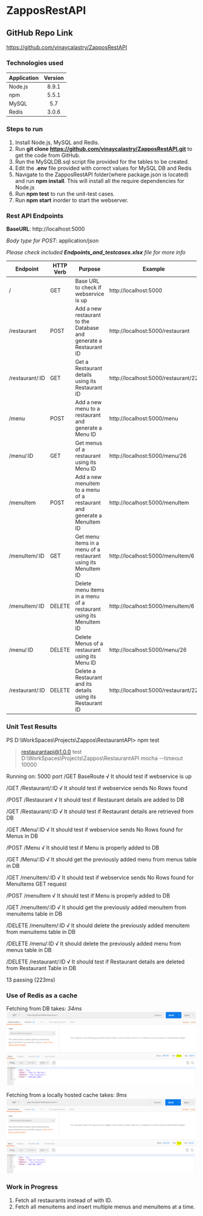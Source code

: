 # ZapposRestAPI

## GitHub Repo Link
https://github.com/vinaycalastry/ZapposRestAPI

### Technologies used
| Application   | Version       |       
| ------------- |:-------------:|
| Node.js       | 8.9.1         |
| npm           | 5.5.1         |
| MySQL         | 5.7           |
| Redis         | 3.0.6        |


### Steps to run

1. Install Node.js, MySQL and Redis.
2. Run **git clone https://github.com/vinaycalastry/ZapposRestAPI.git** to get the code from GitHub.
3. Run the MySQLDB.sql script file provided for the tables to be created.
4. Edit the **.env** file provided with correct values for MySQL DB and Redis
5. Navigate to the ZapposRestAPI folder(where package.json is located) and run **npm install**. This will install all the require dependencies for Node.js
6. Run **npm test** to run the unit-test cases.
7. Run **npm start** inorder to start the webserver.


### Rest API Endpoints

**BaseURL**: http://localhost:5000

*Body type for POST*: application/json

_Please check included **Endpoints_and_testcases.xlsx** file for more info_

| Endpoint        | HTTP Verb | Purpose                                                                 | Example                             | JSON Request                                                                                           | JSON Response                                                                                                           |
|-----------------|-----------|-------------------------------------------------------------------------|-------------------------------------|--------------------------------------------------------------------------------------------------------|-------------------------------------------------------------------------------------------------------------------------|
| /               | GET       | Base URL to check if webservice is up                                   | http://localhost:5000               |                                                                                                        | {"Message":"Welcome to the Restaurant API V1.0."}                                                                       |
| /restaurant     | POST      | Add a new restaurant to the Database and generate a Restaurant ID       | http://localhost:5000/restaurant    | {"RNAME":"Jack in the Box","ADDRESS":"San Fransisco","PHONE":"500-004-3003"}                           | {"Message":"Restaurant with RID: 22 added to Table DB.","RID":22}                                                       |
| /restaurant/:ID | GET       | Get a Restaurant details using its Restaurant ID                        | http://localhost:5000/restaurant/22 |                                                                                                        | {"RID":"22","RNAME":"Jack in the Box","ADDRESS":"San Fransisco","PHONE":"500-004-3003"}                                 |
| /menu           | POST      | Add a new menu to a restaurant and generate a Menu ID                   | http://localhost:5000/menu          | {"MNAME":"Dinner","MDETAILS":"All dishes relating to dinner before 9:00PM are stored here","RID":"22"} | {"Message":"Menus with ID: 26 of Restaurant with RID: 22 added to Menus Table in DB.","MID":26,"RID":"22"}              |
| /menu/:ID       | GET       | Get menus of a restaurant using its Menu ID                             | http://localhost:5000/menu/26       |                                                                                                        | {"MID":"26","MNAME":"Dinner","MDETAILS":"All dishes relating to dinner before 9:00PM are stored here","RID":"22"}       |
| /menuItem       | POST      | Add a new menuitem to a menu of a restaurant and generate a MenuItem ID | http://localhost:5000/menuItem      | {"MITEMNAME":"PrimeRib","MITEMDETAILS":"Burger","MITEMPRICE":4.95,"MID":"1","RID":"1"}                 | {"Message":"MenuItem with ID: 6 of Restaurant with RID: 22 added to Menus Table in DB.","MIID":6,"MID":"26","RID":"22"} |
| /menuItem/:ID   | GET       | Get menu items in a menu of a restaurant using its MenuItem ID          | http://localhost:5000/menuItem/6    |                                                                                                        | {"MIID":"6","MITEMNAME":"PrimeRib","MITEMDETAILS":"Burger","MITEMPRICE":"4.95","MID":"26","RID":"22"}                   |
| /menuItem/:ID   | DELETE    | Delete menu items in a menu of a restaurant using its MenuItem ID       | http://localhost:5000/menuItem/6    |                                                                                                        | {"Message":"MenuItem with ID:6 deleted from DB"}                                                                        |
| /menu/:ID       | DELETE    | Delete Menus of a restaurant using its Menu ID                          | http://localhost:5000/menu/26       |                                                                                                        | {"Message":"Menu with ID:26 deleted from DB"}                                                                           |
| /restaurant/:ID | DELETE    | Delete a Restaurant and its details using its Restaurant  ID            | http://localhost:5000/restaurant/22 |                                                                                                        | {"Message":"Restaurant with RID:22 deleted from DB","RID":"22"}                                                         |

### Unit Test Results

PS D:\WorkSpaces\Projects\Zappos\RestaurantAPI> npm test

> restaurantapi@1.0.0 test D:\WorkSpaces\Projects\Zappos\RestaurantAPI
> mocha --timeout 10000



Running on: 5000 port
  /GET BaseRoute
    √ It should test if webservice is up

  /GET /Restaurant/:ID
    √ It should test if webservice sends No Rows found

  /POST /Restaurant
    √ It should test if Restaurant details are added to DB

  /GET /Restaurant/:ID
    √ It should test if Restaurant details are retrieved from DB

  /GET /Menu/:ID
    √ It should test if webservice sends No Rows found for Menus in DB

  /POST /Menu
    √ It should test if Menu is properly added to DB

  /GET /Menu/:ID
    √ It should get the previously added menu from menus table in DB

  /GET /menuItem/:ID
    √ It should test if webservice sends No Rows found for MenuItems GET request

  /POST /menuItem
    √ It should test if Menu is properly added to DB

  /GET /menuItem/:ID
    √ It should get the previously added menuitem from menuitems table in DB

  /DELETE /menuItem/:ID
    √ It should delete the previously added menuitem from menuitems table in DB

  /DELETE /menu/:ID
    √ It should delete the previously added menu from menus table in DB

  /DELETE /restaurant/:ID
    √ It should test if Restaurant details are deleted from Restaurant Table in DB


  13 passing (223ms)


  ### Use of Redis as a cache

  Fetching from DB takes: *34ms*
  ![alt text](images/fromDB.PNG "From MySQL DB")

  Fetching from a locally hosted cache takes: *9ms*
 ![alt text](images/fromRedis.PNG "From Redis")


 ### Work in Progress
 1. Fetch all restaurants instead of with ID.
 2. Fetch all menuitems and insert multiple menus and menuitems at a time.